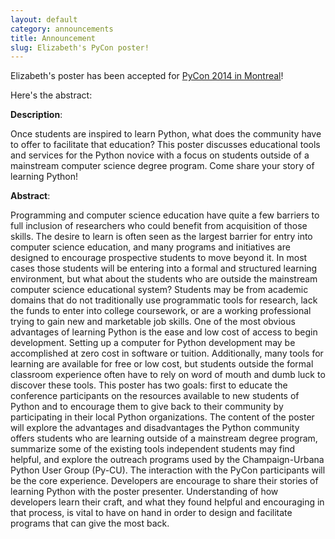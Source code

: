 ```yaml
---
layout: default
category: announcements
title: Announcement
slug: Elizabeth's PyCon poster!
---
```


Elizabeth's poster has been accepted for <a href="https://us.pycon.org/2014/">PyCon 2014 in Montreal</a>! 

Here's the abstract:

<b>Description</b>:

Once students are inspired to learn Python, what does the community have to offer to facilitate that education? This poster discusses educational tools and services for the Python novice with a focus on students outside of a mainstream computer science degree program. Come share your story of learning Python!

<b>Abstract</b>:

Programming and computer science education have quite a few barriers to full inclusion of researchers who could benefit from acquisition of those skills. The desire to learn is often seen as the largest barrier for entry into computer science education, and many programs and initiatives are designed to encourage prospective students to move beyond it. In most cases those students will be entering into a formal and structured learning environment, but what about the students who are outside the mainstream computer science educational system? Students may be from academic domains that do not traditionally use programmatic tools for research, lack the funds to enter into college coursework, or are a working professional trying to gain new and marketable job skills. One of the most obvious advantages of learning Python is the ease and low cost of access to begin development. Setting up a computer for Python development may be accomplished at zero cost in software or tuition. Additionally, many tools for learning are available for free or low cost, but students outside the formal classroom experience often have to rely on word of mouth and dumb luck to discover these tools. This poster has two goals: first to educate the conference participants on the resources available to new students of Python and to encourage them to give back to their community by participating in their local Python organizations. The content of the poster will explore the advantages and disadvantages the Python community offers students who are learning outside of a mainstream degree program, summarize some of the existing tools independent students may find helpful, and explore the outreach programs used by the Champaign-Urbana Python User Group (Py-CU). The interaction with the PyCon participants will be the core experience. Developers are encourage to share their stories of learning Python with the poster presenter. Understanding of how developers learn their craft, and what they found helpful and encouraging in that process, is vital to have on hand in order to design and facilitate programs that can give the most back.